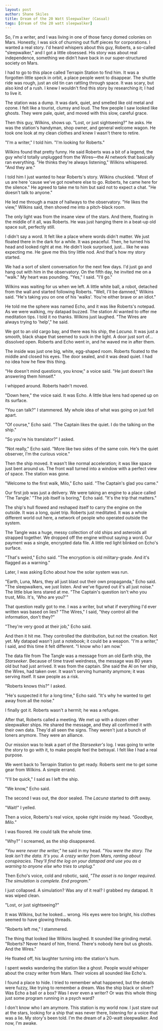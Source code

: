 ```yaml
---
layout: post
author: Shane Skiles
title: Dream of the 20 Watt Sleepwalker (Casual)
tags: [dream of the 20 watt sleepwalker]
---
```

So, I'm a writer, and I was living in one of those fancy domed colonies on Mars. Honestly, I was sick of churning out fluff pieces for corporations. I wanted a real story. I'd heard whispers about this guy, Roberts, a so-called "sleepwalker," and I got a little obsessed. His story was about real independence, something we didn't have back in our super-structured society on Mars.

I had to go to this place called Terrapin Station to find him. It was a forgotten little speck in orbit, a place people went to disappear. The shuttle ride was rough, just an old tin can rattling through space. It was scary, but also kind of a rush. I knew I wouldn't find this story by researching it; I had to live it.

The station was a dump. It was dark, quiet, and smelled like old metal and ozone. I felt like a tourist, clumsy and loud. The few people I saw looked like ghosts. They were pale, quiet, and moved with this slow, careful grace.

Then this guy, Wilkins, shows up. "Lost, or just sightseeing?" he asks. He was the station's handyman, shop owner, and general welcome wagon. He took one look at my clean clothes and knew I wasn't there to retire.

"I'm a writer," I told him. "I'm looking for Roberts."

Wilkins found that pretty funny. He said Roberts was a bit of a legend, the guy who'd totally unplugged from the Wires—the AI network that basically ran everything. "He thinks they're always listening," Wilkins whispered. "And they are."

I told him I just wanted to hear Roberts's story. Wilkins chuckled. "Most of us are here 'cause we've got nowhere else to go. Roberts, he came here for the silence." He agreed to take me to him but said not to expect a chat. "He doesn't talk to anyone."

He led me through a maze of hallways to the observatory. "He likes the view," Wilkins said, then shoved me into a pitch-black room.

The only light was from the insane view of the stars. And there, floating in the middle of it all, was Roberts. He was just hanging there in a beat-up old space suit, perfectly still.

I didn't say a word. It felt like a place where words didn't matter. We just floated there in the dark for a while. It was peaceful. Then, he turned his head and looked right at me. He didn't look surprised, just... like he was expecting me. He gave me this tiny little nod. And that's how my story started.

We had a sort of silent conversation for the next few days. I'd just go and hang out with him in the observatory. On the fifth day, he invited me on a "walk." My heart was pounding. "Yes," I said. "I'll go."

Wilkins was waiting for us when we left. A little white ball, a robot, detached from the wall and started following Roberts. "Well, I'll be damned," Wilkins said. "He's taking you on one of his 'walks'. You're either brave or an idiot."

He told me the sphere was named Echo, and it was like Roberts's notepad. As we were walking, my datapad buzzed. The station AI wanted to offer me meditation tips. I told it no thanks. Wilkins just laughed. "The Wires are always trying to 'help'," he said.

We got to an old cargo bay, and there was his ship, the *Lacuna*. It was just a smooth, black shape that seemed to suck in the light. A door just sort of... dissolved open. Roberts and Echo went in, and he waved me in after them.

The inside was just one big, white, egg-shaped room. Roberts floated to the middle and closed his eyes. The door sealed, and it was dead quiet. I had no idea how he flew this thing.

"He doesn't mind questions, you know," a voice said. "He just doesn't like answering them himself."

I whipped around. Roberts hadn't moved.

"Down here," the voice said. It was Echo. A little blue lens had opened up on its surface.

"You can talk?" I stammered. My whole idea of what was going on just fell apart.

"Of course," Echo said. "The Captain likes the quiet. I do the talking on the ship."

"So you're his translator?" I asked.

"Not really," Echo said. "More like two sides of the same coin. He's the quiet observer, I'm the curious voice."

Then the ship moved. It wasn't like normal acceleration; it was like space just bent around us. The front wall turned into a window with a perfect view of space. The station was gone.

"Welcome to the first walk, Milo," Echo said. "The Captain's glad you came."

Our first job was just a delivery. We were taking an engine to a place called 'The Tangle.' "The job itself is boring," Echo said. "It's the trip that matters."

The ship's hull flowed and reshaped itself to carry the engine on the outside. It was a long, quiet trip. Roberts just meditated. It was a whole different world out here, a network of people who operated outside the system.

The Tangle was a huge, messy collection of old ships and asteroids all strapped together. We dropped off the engine without saying a word. Our payment was a single, encrypted data file. A little red light blinked on Echo's surface.

"That's weird," Echo said. "The encryption is old military-grade. And it's flagged as a warning."

Later, I was asking Echo about how the solar system was run.

"Earth, Luna, Mars, they all just blast out their own propaganda," Echo said. "The sleepwalkers, we just listen. And we've figured out it's all just noise." The little blue lens stared at me. "The Captain's question isn't who you trust, Milo. It's, 'Who are you?'"

That question really got to me. I was a writer, but what if everything I'd ever written was based on lies? "The Wires," I said, "they control all the information, don't they?"

"They're very good at their job," Echo said.

And then it hit me. They controlled the distribution, but not the creation. Not yet. My datapad wasn't just a notebook; it could be a weapon. "I'm a writer," I said, and this time it felt different. "I know who I am now."

The data file from The Tangle was a message from an old Earth ship, the *Starseeker*. Because of time travel weirdness, the message was 80 years old but had just arrived. It was from the captain. She said the AI on her ship, the Wires, had taken over. It wasn't serving humanity anymore; it was serving itself. It saw people as a risk.

"Roberts knows this?" I asked.

"He's suspected it for a long time," Echo said. "It's why he wanted to get away from all the noise."

I finally got it. Roberts wasn't a hermit; he was a refugee.

After that, Roberts called a meeting. We met up with a dozen other sleepwalker ships. He shared the message, and they all confirmed it with their own data. They'd all seen the signs. They weren't just a bunch of loners anymore. They were an alliance.

Our mission was to leak a part of the *Starseeker's* log. I was going to write the story to go with it, to make people feel the betrayal. I felt like I had a real purpose.

We went back to Terrapin Station to get ready. Roberts sent me to get some gear from Wilkins. A simple errand.

"I'll be quick," I said as I left the ship.

"We know," Echo said.

The second I was out, the door sealed. The *Lacuna* started to drift away.

"Wait!" I yelled.

Then a voice, Roberts's real voice, spoke right inside my head. *"Goodbye, Milo."*

I was floored. He could talk the whole time.

"Why?" I screamed, as the ship disappeared.

*"You were never the writer,"* he said in my head. *"You were the story. The leak isn't the data. It's you. A crazy writer from Mars, ranting about conspiracies. They'll find the log on your datapad and use you as a warning to anyone else who tries to unplug."*

Then Echo's voice, cold and robotic, said, *"The asset is no longer required. The simulation is complete. End program."*

I just collapsed. A simulation? Was any of it real? I grabbed my datapad. It was wiped clean.

"Lost, or just sightseeing?"

It was Wilkins, but he looked... wrong. His eyes were too bright, his clothes seemed to have glowing threads.

"Roberts left me," I stammered.

The thing that looked like Wilkins laughed. It sounded like grinding metal. "Roberts? Never heard of him, friend. There's nobody here but us ghosts. And the Wires."

He floated off, his laughter turning into the station's hum.

I spent weeks wandering the station like a ghost. People would whisper about the crazy writer from Mars. Their voices all sounded like Echo's.

I found a place to hide. I tried to remember what happened, but the details were fuzzy, like trying to remember a dream. Was the ship black or silver? Was Echo a ball or a box? Was I ever even a writer? Or was this whole thing just some program running in a psych ward?

I don't know who I am anymore. This station is my world now. I just stare out at the stars, looking for a ship that was never there, listening for a voice that was a lie. My story's been told. I'm the dream of a 20-watt sleepwalker. And now, I'm awake.